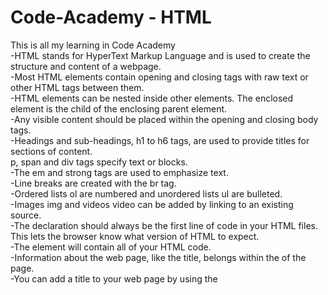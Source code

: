# Code-Academy - HTML
This is all my learning in Code Academy<br>
-HTML stands for HyperText Markup Language and is used to create the structure and content of a webpage.<br>
-Most HTML elements contain opening and closing tags with raw text or other HTML tags between them. <br>
-HTML elements can be nested inside other elements. The enclosed element is the child of the enclosing parent element.<br>
-Any visible content should be placed within the opening and closing body tags.<br>
-Headings and sub-headings, h1 to h6 tags, are used to provide titles for sections of content.<br>
p, span and div tags specify text or blocks.<br>
-The em and strong tags are used to emphasize text.<br>
-Line breaks are created with the br tag.<br>
-Ordered lists ol are numbered and unordered lists ul are bulleted.<br>
-Images img and videos video can be added by linking to an existing source.<br>
-The <!DOCTYPE html> declaration should always be the first line of code in your HTML files. This lets the browser know what version of HTML to expect. <br>
-The <html> element will contain all of your HTML code.<br>
-Information about the web page, like the title, belongs within the <head> of the page.<br>
-You can add a title to your web page by using the <title> element, inside of the head.<br>
-A webpage’s title appears in a browser’s tab.<br>
-Anchor tags (<a>) are used to link to internal pages, external pages or content on the same page.<br>
-You can create sections on a webpage and jump to them using <a> tags and adding ids to the elements you wish to jump to.<br>
-Whitespace between HTML elements helps make code easier to read while not changing how elements appear in the browser.<br>
-Indentation also helps make code easier to read. It makes parent-child relationships visible.<br>
-Comments are written in HTML using the following syntax: <!-- comment -->.<br>
 
 # Code-Academy - CSS
-The basic anatomy of CSS syntax written for both inline styles and stylesheets.<br>
-Some commonly used CSS terms, such as ruleset, selector, and declaration.<br>
-CSS inline styles can be written inside the opening HTML tag using the style attribute.<br>
-Inline styles can be used to style HTML, but it is not the best practice.<br>
-An internal stylesheet is written using the <style> element inside the <head> element of an HTML file.<br>
-Internal stylesheets can be used to style HTML but are also not best practice.<br>
-An external stylesheet separates CSS code from HTML, by using the .css file extension.<br>
-External stylesheets are the best approach when it comes to using HTML and CSS.<br>
-External stylesheets are linked to HTML using the <link> element.<br>

 # Code-Academy - Selectors
 CSS can select HTML elements by type, class, ID, and attribute.<br>
All elements can be selected using the universal selector.<br>
An element can have different states using the pseudo-class selector.<br>
Multiple CSS classes can be applied to one HTML element.<br>
Classes can be reusable, while IDs can only be used once.<br>
IDs are more specific than classes, and classes are more specific than type. That means IDs will override any styles from a class, and classes will override any styles from a type selector.<br>
Multiple selectors can be chained together to select an element. This raises the specificity but can be necessary.<br>
Nested elements can be selected by separating selectors with a space.<br>
Multiple unrelated selectors can receive the same styles by separating the selector names with commas.<br>
 
 # Code-Academy Padding
The box model comprises a set of properties used to create space around and between HTML elements.<br>
The height and width of a content area can be set in pixels or percentages.<br>
Borders surround the content area and padding of an element. The color, style, and thickness of a border can be set with CSS properties.<br>
Padding is the space between the content area and the border. It can be set in pixels or percent.<br>
Margin is the amount of spacing outside of an element’s border.<br>
Horizontal margins add, so the total space between the borders of adjacent elements is equal to the sum of the right margin of one element and the left margin of the adjacent element.<br>
Vertical margins collapse, so the space between vertically adjacent elements is equal to the larger margi<br>n.<br>
margin: 0 auto horizontally centers an element inside of its parent content area, if it has a width.<br>
The overflow property can be set to display, hide, or scroll, and dictates how HTML will render content that overflows its parent’s content area.<br>
The visibility property can hide or show elements.<br>
 
 # Code-Academy Forms!
 Client-side validations happen in the browser before information is sent to a server.<br>
Adding the required attribute to an input related element will validate that the input field has information in it.<br>
Assigning a value to the min attribute of a number input element will validate an acceptable minimum value.<br>
Assigning a value to the max attribute of a number input element will validate an acceptable maximum value.<br>
Assigning a value to the minlength attribute of a text input element will validate an acceptable minimum number of characters.<br>
Assigning a value to the maxlength attribute of a text input element will validate an acceptable maximum number of characters.<br>
Assigning a regex to pattern matches the input to the provided regex.<br>
If validations on a <form> do not pass, the user gets a message explaining why and the <form> cannot be submitted.<br>
